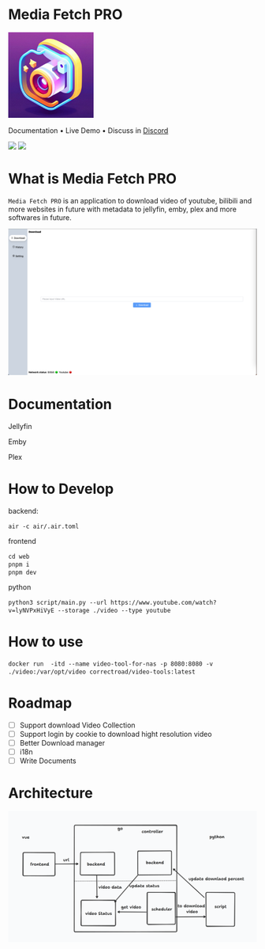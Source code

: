 # Media Fetch PRO
<img src="https://github.com/CorrectRoadH/Media-Fetch-Pro/blob/main/images/logo.jpg?raw=true" height="173"/></a>

Documentation • Live Demo • Discuss in [Discord](https://discord.gg/2WDm9uXZ)

![](https://img.shields.io/github/stars/CorrectRoadH/Media-Fetch-Pro?style=for-the-badge)
![](https://img.shields.io/bitbucket/issues/CorrectRoadH/Media-Fetch-Pro?style=for-the-badge)

# What is Media Fetch PRO
`Media Fetch PRO` is an application to download video of youtube, bilibili and more websites in future  with metadata to jellyfin, emby, plex and more softwares in future.

![](./images/screen.png)

# Documentation

Jellyfin

Emby

Plex

# How to Develop
backend:
```
air -c air/.air.toml
```

frontend
```
cd web
pnpm i
pnpm dev
```

python
```
python3 script/main.py --url https://www.youtube.com/watch?v=lyNVPxHiVyE --storage ./video --type youtube
```

# How to use
```
docker run  -itd --name video-tool-for-nas -p 8080:8080 -v ./video:/var/opt/video correctroad/video-tools:latest
```

# Roadmap
 - [ ] Support download Video Collection
 - [ ] Support login by cookie to download hight resolution video
 - [ ] Better Download manager
 - [ ] i18n
 - [ ] Write Documents
# Architecture
![](./images/arch.png)
